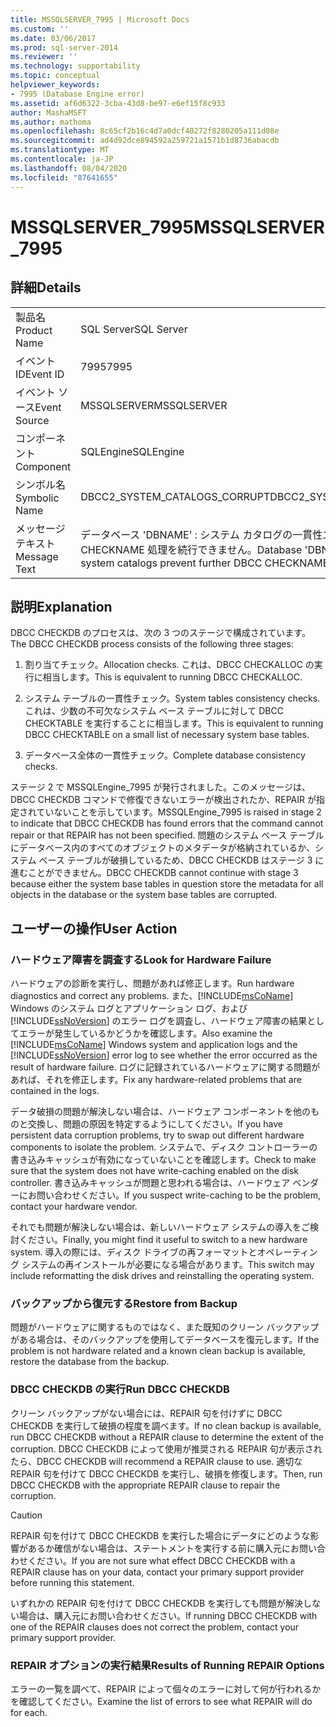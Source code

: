 ```yaml
---
title: MSSQLSERVER_7995 | Microsoft Docs
ms.custom: ''
ms.date: 03/06/2017
ms.prod: sql-server-2014
ms.reviewer: ''
ms.technology: supportability
ms.topic: conceptual
helpviewer_keywords:
- 7995 (Database Engine error)
ms.assetid: af6d6322-3cba-43d8-be97-e6ef15f8c933
author: MashaMSFT
ms.author: mathoma
ms.openlocfilehash: 8c65cf2b16c4d7a0dcf40272f8280205a111d08e
ms.sourcegitcommit: ad4d92dce894592a259721a1571b1d8736abacdb
ms.translationtype: MT
ms.contentlocale: ja-JP
ms.lasthandoff: 08/04/2020
ms.locfileid: "87641655"
---
```

# <a name="mssqlserver_7995"></a><span data-ttu-id="a30e6-102">MSSQLSERVER_7995</span><span class="sxs-lookup"><span data-stu-id="a30e6-102">MSSQLSERVER_7995</span></span>
    
## <a name="details"></a><span data-ttu-id="a30e6-103">詳細</span><span class="sxs-lookup"><span data-stu-id="a30e6-103">Details</span></span>  
  
|||  
|-|-|  
|<span data-ttu-id="a30e6-104">製品名</span><span class="sxs-lookup"><span data-stu-id="a30e6-104">Product Name</span></span>|<span data-ttu-id="a30e6-105">SQL Server</span><span class="sxs-lookup"><span data-stu-id="a30e6-105">SQL Server</span></span>|  
|<span data-ttu-id="a30e6-106">イベント ID</span><span class="sxs-lookup"><span data-stu-id="a30e6-106">Event ID</span></span>|<span data-ttu-id="a30e6-107">7995</span><span class="sxs-lookup"><span data-stu-id="a30e6-107">7995</span></span>|  
|<span data-ttu-id="a30e6-108">イベント ソース</span><span class="sxs-lookup"><span data-stu-id="a30e6-108">Event Source</span></span>|<span data-ttu-id="a30e6-109">MSSQLSERVER</span><span class="sxs-lookup"><span data-stu-id="a30e6-109">MSSQLSERVER</span></span>|  
|<span data-ttu-id="a30e6-110">コンポーネント</span><span class="sxs-lookup"><span data-stu-id="a30e6-110">Component</span></span>|<span data-ttu-id="a30e6-111">SQLEngine</span><span class="sxs-lookup"><span data-stu-id="a30e6-111">SQLEngine</span></span>|  
|<span data-ttu-id="a30e6-112">シンボル名</span><span class="sxs-lookup"><span data-stu-id="a30e6-112">Symbolic Name</span></span>|<span data-ttu-id="a30e6-113">DBCC2_SYSTEM_CATALOGS_CORRUPT</span><span class="sxs-lookup"><span data-stu-id="a30e6-113">DBCC2_SYSTEM_CATALOGS_CORRUPT</span></span>|  
|<span data-ttu-id="a30e6-114">メッセージ テキスト</span><span class="sxs-lookup"><span data-stu-id="a30e6-114">Message Text</span></span>|<span data-ttu-id="a30e6-115">データベース 'DBNAME' : システム カタログの一貫性エラーにより、DBCC CHECKNAME 処理を続行できません。</span><span class="sxs-lookup"><span data-stu-id="a30e6-115">Database 'DBNAME': consistency errors in system catalogs prevent further DBCC CHECKNAME processing.</span></span>|  
  
## <a name="explanation"></a><span data-ttu-id="a30e6-116">説明</span><span class="sxs-lookup"><span data-stu-id="a30e6-116">Explanation</span></span>  
 <span data-ttu-id="a30e6-117">DBCC CHECKDB のプロセスは、次の 3 つのステージで構成されています。</span><span class="sxs-lookup"><span data-stu-id="a30e6-117">The DBCC CHECKDB process consists of the following three stages:</span></span>  
  
1.  <span data-ttu-id="a30e6-118">割り当てチェック。</span><span class="sxs-lookup"><span data-stu-id="a30e6-118">Allocation checks.</span></span> <span data-ttu-id="a30e6-119">これは、DBCC CHECKALLOC の実行に相当します。</span><span class="sxs-lookup"><span data-stu-id="a30e6-119">This is equivalent to running DBCC CHECKALLOC.</span></span>  
  
2.  <span data-ttu-id="a30e6-120">システム テーブルの一貫性チェック。</span><span class="sxs-lookup"><span data-stu-id="a30e6-120">System tables consistency checks.</span></span> <span data-ttu-id="a30e6-121">これは、少数の不可欠なシステム ベース テーブルに対して DBCC CHECKTABLE を実行することに相当します。</span><span class="sxs-lookup"><span data-stu-id="a30e6-121">This is equivalent to running DBCC CHECKTABLE on a small list of necessary system base tables.</span></span>  
  
3.  <span data-ttu-id="a30e6-122">データベース全体の一貫性チェック。</span><span class="sxs-lookup"><span data-stu-id="a30e6-122">Complete database consistency checks.</span></span>  
  
 <span data-ttu-id="a30e6-123">ステージ 2 で MSSQLEngine_7995 が発行されました。このメッセージは、DBCC CHECKDB コマンドで修復できないエラーが検出されたか、REPAIR が指定されていないことを示しています。</span><span class="sxs-lookup"><span data-stu-id="a30e6-123">MSSQLEngine_7995 is raised in stage 2 to indicate that DBCC CHECKDB has found errors that the command cannot repair or that REPAIR has not been specified.</span></span> <span data-ttu-id="a30e6-124">問題のシステム ベース テーブルにデータベース内のすべてのオブジェクトのメタデータが格納されているか、システム ベース テーブルが破損しているため、DBCC CHECKDB はステージ 3 に進むことができません。</span><span class="sxs-lookup"><span data-stu-id="a30e6-124">DBCC CHECKDB cannot continue with stage 3 because either the system base tables in question store the metadata for all objects in the database or the system base tables are corrupted.</span></span>  
  
## <a name="user-action"></a><span data-ttu-id="a30e6-125">ユーザーの操作</span><span class="sxs-lookup"><span data-stu-id="a30e6-125">User Action</span></span>  
  
### <a name="look-for-hardware-failure"></a><span data-ttu-id="a30e6-126">ハードウェア障害を調査する</span><span class="sxs-lookup"><span data-stu-id="a30e6-126">Look for Hardware Failure</span></span>  
 <span data-ttu-id="a30e6-127">ハードウェアの診断を実行し、問題があれば修正します。</span><span class="sxs-lookup"><span data-stu-id="a30e6-127">Run hardware diagnostics and correct any problems.</span></span> <span data-ttu-id="a30e6-128">また、[!INCLUDE[msCoName](../../includes/msconame-md.md)] Windows のシステム ログとアプリケーション ログ、および [!INCLUDE[ssNoVersion](../../includes/ssnoversion-md.md)] のエラー ログを調査し、ハードウェア障害の結果としてエラーが発生しているかどうかを確認します。</span><span class="sxs-lookup"><span data-stu-id="a30e6-128">Also examine the [!INCLUDE[msCoName](../../includes/msconame-md.md)] Windows system and application logs and the [!INCLUDE[ssNoVersion](../../includes/ssnoversion-md.md)] error log to see whether the error occurred as the result of hardware failure.</span></span> <span data-ttu-id="a30e6-129">ログに記録されているハードウェアに関する問題があれば、それを修正します。</span><span class="sxs-lookup"><span data-stu-id="a30e6-129">Fix any hardware-related problems that are contained in the logs.</span></span>  
  
 <span data-ttu-id="a30e6-130">データ破損の問題が解決しない場合は、ハードウェア コンポーネントを他のものと交換し、問題の原因を特定するようにしてください。</span><span class="sxs-lookup"><span data-stu-id="a30e6-130">If you have persistent data corruption problems, try to swap out different hardware components to isolate the problem.</span></span> <span data-ttu-id="a30e6-131">システムで、ディスク コントローラーの書き込みキャッシュが有効になっていないことを確認します。</span><span class="sxs-lookup"><span data-stu-id="a30e6-131">Check to make sure that the system does not have write-caching enabled on the disk controller.</span></span> <span data-ttu-id="a30e6-132">書き込みキャッシュが問題と思われる場合は、ハードウェア ベンダーにお問い合わせください。</span><span class="sxs-lookup"><span data-stu-id="a30e6-132">If you suspect write-caching to be the problem, contact your hardware vendor.</span></span>  
  
 <span data-ttu-id="a30e6-133">それでも問題が解決しない場合は、新しいハードウェア システムの導入をご検討ください。</span><span class="sxs-lookup"><span data-stu-id="a30e6-133">Finally, you might find it useful to switch to a new hardware system.</span></span> <span data-ttu-id="a30e6-134">導入の際には、ディスク ドライブの再フォーマットとオペレーティング システムの再インストールが必要になる場合があります。</span><span class="sxs-lookup"><span data-stu-id="a30e6-134">This switch may include reformatting the disk drives and reinstalling the operating system.</span></span>  
  
### <a name="restore-from-backup"></a><span data-ttu-id="a30e6-135">バックアップから復元する</span><span class="sxs-lookup"><span data-stu-id="a30e6-135">Restore from Backup</span></span>  
 <span data-ttu-id="a30e6-136">問題がハードウェアに関するものではなく、また既知のクリーン バックアップがある場合は、そのバックアップを使用してデータベースを復元します。</span><span class="sxs-lookup"><span data-stu-id="a30e6-136">If the problem is not hardware related and a known clean backup is available, restore the database from the backup.</span></span>  
  
### <a name="run-dbcc-checkdb"></a><span data-ttu-id="a30e6-137">DBCC CHECKDB の実行</span><span class="sxs-lookup"><span data-stu-id="a30e6-137">Run DBCC CHECKDB</span></span>  
 <span data-ttu-id="a30e6-138">クリーン バックアップがない場合には、REPAIR 句を付けずに DBCC CHECKDB を実行して破損の程度を調べます。</span><span class="sxs-lookup"><span data-stu-id="a30e6-138">If no clean backup is available, run DBCC CHECKDB without a REPAIR clause to determine the extent of the corruption.</span></span> <span data-ttu-id="a30e6-139">DBCC CHECKDB によって使用が推奨される REPAIR 句が表示されたら、</span><span class="sxs-lookup"><span data-stu-id="a30e6-139">DBCC CHECKDB will recommend a REPAIR clause to use.</span></span> <span data-ttu-id="a30e6-140">適切な REPAIR 句を付けて DBCC CHECKDB を実行し、破損を修復します。</span><span class="sxs-lookup"><span data-stu-id="a30e6-140">Then, run DBCC CHECKDB with the appropriate REPAIR clause to repair the corruption.</span></span>  
  
> [!CAUTION]  
>  <span data-ttu-id="a30e6-141">REPAIR 句を付けて DBCC CHECKDB を実行した場合にデータにどのような影響があるか確信がない場合は、ステートメントを実行する前に購入元にお問い合わせください。</span><span class="sxs-lookup"><span data-stu-id="a30e6-141">If you are not sure what effect DBCC CHECKDB with a REPAIR clause has on your data, contact your primary support provider before running this statement.</span></span>  
  
 <span data-ttu-id="a30e6-142">いずれかの REPAIR 句を付けて DBCC CHECKDB を実行しても問題が解決しない場合は、購入元にお問い合わせください。</span><span class="sxs-lookup"><span data-stu-id="a30e6-142">If running DBCC CHECKDB with one of the REPAIR clauses does not correct the problem, contact your primary support provider.</span></span>  
  
### <a name="results-of-running-repair-options"></a><span data-ttu-id="a30e6-143">REPAIR オプションの実行結果</span><span class="sxs-lookup"><span data-stu-id="a30e6-143">Results of Running REPAIR Options</span></span>  
 <span data-ttu-id="a30e6-144">エラーの一覧を調べて、REPAIR によって個々のエラーに対して何が行われるかを確認してください。</span><span class="sxs-lookup"><span data-stu-id="a30e6-144">Examine the list of errors to see what REPAIR will do for each.</span></span>  
  
  
